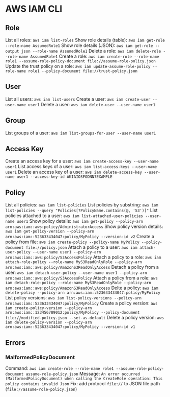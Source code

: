 # AWS IAM CLI

## Role
List all roles: `aws iam list-roles`
Show role details (table): `aws iam get-role --role-name AssumedRole1`
Show role details (JSON): `aws iam get-role --output json --role-name AssumedRole1`
Delete a role: `aws iam delete-role --role-name AssumedRole1`
Create a role: `aws iam create-role --role-name role1 --assume-role-policy-document file://assume-role-policy.json`
Update the trust policy on a role: `aws iam update-assume-role-policy --role-name role1 --policy-document file://trust-policy.json`

## User
List all users: `aws iam list-users`
Create a user: `aws iam create-user --user-name user1`
Delete a user: `aws iam delete-user --user-name user1`

## Group
List groups of a user: `aws iam list-groups-for-user --user-name user1`

## Access Key
Create an access key for a user: `aws iam create-access-key --user-name user1`
List access keys of a user: `aws iam list-access-keys --user-name user1`
Delete an access key of a user: `aws iam delete-access-key --user-name user1 --access-key-id AKIAIOSFODNN7EXAMPLE`

## Policy
List all policies: `aws iam list-policies`
List policies by substring: `aws iam list-policies --query "Policies[?PolicyName.contains(@, 'S3')]"`
List policies attached to a user: `aws iam list-attached-user-policies --user-name user1`
Show policy details: `aws iam get-policy --policy-arn arn:aws:iam::aws:policy/AdministratorAccess`
Show policy version details: `aws iam get-policy-version --policy-arn arn:aws:iam::523633434047:policy/MyPolicy --version-id v2`
Create a policy from file: `aws iam create-policy --policy-name MyPolicy --policy-document file://policy.json`
Attach a policy to a user: `aws iam attach-user-policy --user-name user1 --policy-arn arn:aws:iam::aws:policy/S3AccessPolicy`
Attach a policy to a role: `aws iam attach-role-policy --role-name MyS3ReadOnlyRole --policy-arn arn:aws:iam::aws:policy/AmazonS3ReadOnlyAccess`
Detach a policy from a user: `aws iam detach-user-policy --user-name user1 --policy-arn arn:aws:iam::aws:policy/S3AccessPolicy`
Attach a policy from a role: `aws iam detach-role-policy --role-name MyS3ReadOnlyRole --policy-arn arn:aws:iam::aws:policy/AmazonS3ReadOnlyAccess`
Delte a policy: `aws iam delete-policy --policy-arn arn:aws:iam::523633434047:policy/MyPolicy`
List policy versions: `aws iam list-policy-versions --policy-arn arn:aws:iam::523633434047:policy/MyPolicy`
Create a policy version: `aws iam create-policy-version --policy-arn arn:aws:iam::123456789012:policy/MyPolicy --policy-document file://modified-policy.json --set-as-default`
Delete a policy version: `aws iam delete-policy-version --policy-arn arn:aws:iam::523633434047:policy/MyPolicy --version-id v1`

## Errors
### MalformedPolicyDocument
Command: `aws iam create-role --role-name role1 --assume-role-policy-document assume-role-policy.json`
Message: `An error occurred (MalformedPolicyDocument) when calling the CreateRole operation: This policy contains invalid Json`
Fix: add protocol `file://` to JSON file path (`file://assume-role-policy.json`)
